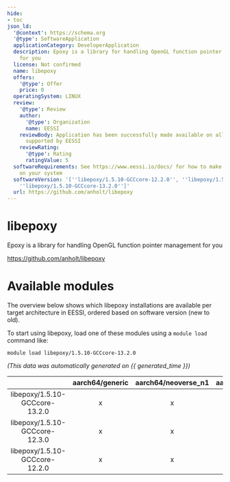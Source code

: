 ```yaml
---
hide:
- toc
json_ld:
  '@context': https://schema.org
  '@type': SoftwareApplication
  applicationCategory: DeveloperApplication
  description: Epoxy is a library for handling OpenGL function pointer management
    for you
  license: Not confirmed
  name: libepoxy
  offers:
    '@type': Offer
    price: 0
  operatingSystem: LINUX
  review:
    '@type': Review
    author:
      '@type': Organization
      name: EESSI
    reviewBody: Application has been successfully made available on all architectures
      supported by EESSI
    reviewRating:
      '@type': Rating
      ratingValue: 5
  softwareRequirements: See https://www.eessi.io/docs/ for how to make EESSI available
    on your system
  softwareVersion: '[''libepoxy/1.5.10-GCCcore-12.2.0'', ''libepoxy/1.5.10-GCCcore-12.3.0'',
    ''libepoxy/1.5.10-GCCcore-13.2.0'']'
  url: https://github.com/anholt/libepoxy
---
```


libepoxy
========


Epoxy is a library for handling OpenGL function pointer management for you

https://github.com/anholt/libepoxy
# Available modules


The overview below shows which libepoxy installations are available per target architecture in EESSI, ordered based on software version (new to old).

To start using libepoxy, load one of these modules using a `module load` command like:

```shell
module load libepoxy/1.5.10-GCCcore-13.2.0
```

*(This data was automatically generated on {{ generated_time }})*  

| |aarch64/generic|aarch64/neoverse_n1|aarch64/neoverse_v1|x86_64/generic|x86_64/amd/zen2|x86_64/amd/zen3|x86_64/amd/zen4|x86_64/intel/haswell|x86_64/intel/sapphirerapids|x86_64/intel/skylake_avx512|
| :---: | :---: | :---: | :---: | :---: | :---: | :---: | :---: | :---: | :---: | :---: |
|libepoxy/1.5.10-GCCcore-13.2.0|x|x|x|x|x|x|x|x|x|x|
|libepoxy/1.5.10-GCCcore-12.3.0|x|x|x|x|x|x|x|x|x|x|
|libepoxy/1.5.10-GCCcore-12.2.0|x|x|x|x|x|x|x|x|x|x|
